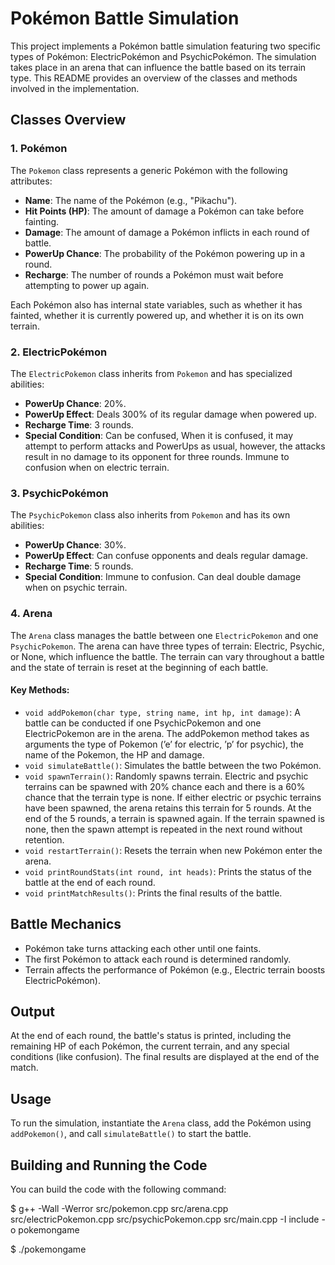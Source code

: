 # Pokémon Battle Simulation

This project implements a Pokémon battle simulation featuring two specific types of Pokémon: ElectricPokémon and PsychicPokémon. The simulation takes place in an arena that can influence the battle based on its terrain type. This README provides an overview of the classes and methods involved in the implementation.

## Classes Overview

### 1. Pokémon
The `Pokemon` class represents a generic Pokémon with the following attributes:

- **Name**: The name of the Pokémon (e.g., "Pikachu").
- **Hit Points (HP)**: The amount of damage a Pokémon can take before fainting.
- **Damage**: The amount of damage a Pokémon inflicts in each round of battle.
- **PowerUp Chance**: The probability of the Pokémon powering up in a round.
- **Recharge**: The number of rounds a Pokémon must wait before attempting to power up again.

Each Pokémon also has internal state variables, such as whether it has fainted, whether it is currently powered up, and whether it is on its own terrain.

### 2. ElectricPokémon
The `ElectricPokemon` class inherits from `Pokemon` and has specialized abilities:

- **PowerUp Chance**: 20%.
- **PowerUp Effect**: Deals 300% of its regular damage when powered up.
- **Recharge Time**: 3 rounds.
- **Special Condition**: Can be confused, When it is confused, it may attempt to perform attacks and PowerUps as usual, however, the attacks result in no damage to its opponent for three rounds. Immune to confusion when on electric terrain.

### 3. PsychicPokémon
The `PsychicPokemon` class also inherits from `Pokemon` and has its own abilities:

- **PowerUp Chance**: 30%.
- **PowerUp Effect**: Can confuse opponents and deals regular damage.
- **Recharge Time**: 5 rounds.
- **Special Condition**: Immune to confusion. Can deal double damage when on psychic terrain.

### 4. Arena
The `Arena` class manages the battle between one `ElectricPokemon` and one `PsychicPokemon`. The arena can have three types of terrain: Electric, Psychic, or None, which influence the battle. The terrain can vary throughout a battle and the state of terrain is reset at the beginning of each battle.

#### Key Methods:
- `void addPokemon(char type, string name, int hp, int damage)`: A battle can be conducted if one PsychicPokemon and one ElectricPokemon are in the arena. The addPokemon method takes as arguments the type of Pokemon (’e’ for electric, ’p’ for psychic), the name of the Pokemon, the HP and damage.
- `void simulateBattle()`: Simulates the battle between the two Pokémon.
- `void spawnTerrain()`: Randomly spawns terrain. Electric and psychic terrains can be spawned with 20% chance each and there is a 60% chance that the terrain type is none. If either electric or psychic terrains have been spawned, the arena retains this terrain for 5 rounds. At the end of the 5 rounds, a terrain is spawned again. If the terrain spawned is none, then the spawn attempt is repeated in the next round without retention.
- `void restartTerrain()`: Resets the terrain when new Pokémon enter the arena.
- `void printRoundStats(int round, int heads)`: Prints the status of the battle at the end of each round.
- `void printMatchResults()`: Prints the final results of the battle.

## Battle Mechanics

- Pokémon take turns attacking each other until one faints.
- The first Pokémon to attack each round is determined randomly.
- Terrain affects the performance of Pokémon (e.g., Electric terrain boosts ElectricPokémon).

## Output

At the end of each round, the battle's status is printed, including the remaining HP of each Pokémon, the current terrain, and any special conditions (like confusion). The final results are displayed at the end of the match.

## Usage

To run the simulation, instantiate the `Arena` class, add the Pokémon using `addPokemon()`, and call `simulateBattle()` to start the battle.

## Building and Running the Code

You can build the code with the following command:

$ g++ -Wall -Werror src/pokemon.cpp src/arena.cpp src/electricPokemon.cpp src/psychicPokemon.cpp src/main.cpp -I include -o pokemongame

$ ./pokemongame
